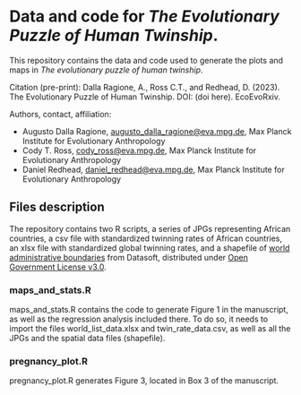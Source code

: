 # Data and code for *The Evolutionary Puzzle of Human Twinship*.

This repository contains the data and code used to generate the plots and maps in *The evolutionary puzzle of human twinship*.

Citation (pre-print): Dalla Ragione, A., Ross C.T., and Redhead, D. (2023). The Evolutionary Puzzle of Human Twinship. DOI: (doi here). EcoEvoRxiv.

Authors, contact, affiliation:
- Augusto Dalla Ragione, augusto_dalla_ragione@eva.mpg.de, Max Planck Institute for Evolutionary Anthropology
- Cody T. Ross, cody_ross@eva.mpg.de, Max Planck Institute for Evolutionary Anthropology
- Daniel Redhead, daniel_redhead@eva.mpg.de, Max Planck Institute for Evolutionary Anthropology

## Files description

The repository contains two R scripts, a series of JPGs representing African countries, a csv file with standardized twinning rates of African countries, an xlsx file with standardized global twinning rates, and a shapefile of [world administrative boundaries](https://public.opendatasoft.com/explore/dataset/world-administrative-boundaries/information/) from Datasoft, distributed under [Open Government License v3.0](https://www.nationalarchives.gov.uk/doc/open-government-licence/version/3/).

### maps_and_stats.R

maps_and_stats.R contains the code to generate Figure 1 in the manuscript, as well as the regression analysis included there.
To do so, it needs to import the files world_list_data.xlsx and twin_rate_data.csv, as well as all the JPGs and the spatial data files (shapefile). 

### pregnancy_plot.R

pregnancy_plot.R generates Figure 3, located in Box 3 of the manuscript.





